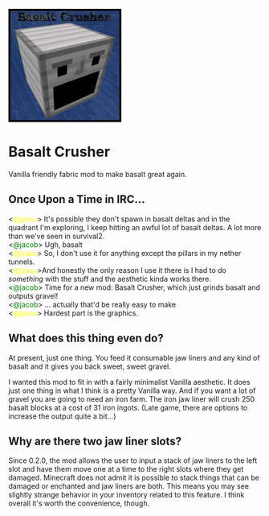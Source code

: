 ![icon](./src/main/resources/assets/basalt-crusher/icon.png)

# Basalt Crusher
Vanilla friendly fabric mod to make basalt great again.

## Once Upon a Time in IRC...
&lt;<font color=yellow>@jyasu</font>&gt; It's possible they don't spawn in basalt deltas and in the quadrant I'm exploring, I keep hitting an awful lot of basalt deltas. A lot more than we've seen in survival2.  
&lt;<font color=green>@jacob</font>&gt; Ugh, basalt  
&lt;<font color=yellow>@jyasu</font>&gt; So, I don't use it for anything except the pillars in my nether tunnels.   
&lt;<font color=yellow>@jyasu</font>&gt;And honestly the only reason I use it there is I had to do *something* with the stuff and the aesthetic kinda works there.  
&lt;<font color=green>@jacob</font>&gt; Time for a new mod: Basalt Crusher, which just grinds basalt and outputs gravel!  
&lt;<font color=green>@jacob</font>&gt; ... actually that'd be really easy to make  
&lt;<font color=yellow>@jyasu</font>&gt; Hardest part is the graphics.

## What does this thing even do?
At present, just one thing.  You feed it consumable jaw liners and any kind
of basalt and it gives you back sweet, sweet gravel.

I wanted this mod to fit in with a fairly minimalist Vanilla aesthetic.  It
does just one thing in what I think is a pretty Vanilla way.  And if you
want a lot of gravel you are going to need an iron farm.  The iron jaw
liner will crush 250 basalt blocks at a cost of 31 iron ingots.  (Late game,
there are options to increase the output quite a bit...)

## Why are there two jaw liner slots?
Since 0.2.0, the mod allows the user to input a stack of jaw liners to the
left slot and have them move one at a time to the right slots where they get
damaged.  Minecraft does not admit it is possible to stack things that can
be damaged or enchanted and jaw liners are both.  This means you may see
slightly strange behavior in your inventory related to this feature.  I
think overall it's worth the convenience, though.